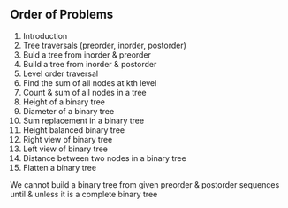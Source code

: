 ## Order of Problems

1. Introduction
2. Tree traversals (preorder, inorder, postorder)
3. Buld a tree from inorder & preorder
4. Build a tree from inorder & postorder
5. Level order traversal
6. Find the sum of all nodes at kth level
7. Count & sum of all nodes in a tree
8. Height of a binary tree
9. Diameter of a binary tree
10. Sum replacement in a binary tree
11. Height balanced binary tree
12. Right view of binary tree
13. Left view of binary tree
14. Distance between two nodes in a binary tree
15. Flatten a binary tree

We cannot build a binary tree from given preorder & postorder sequences until & unless it is a complete binary tree
